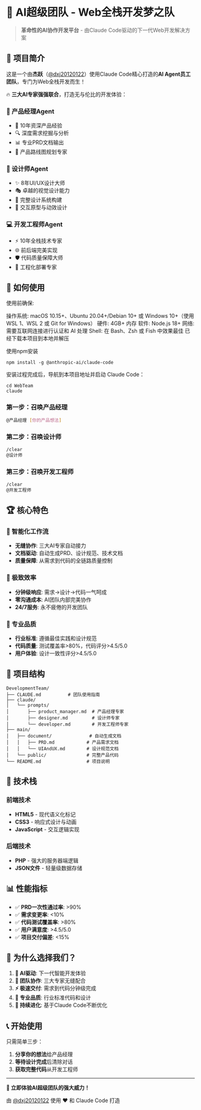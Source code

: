 # 🚀 AI超级团队 - Web全栈开发梦之队

> **革命性的AI协作开发平台** - 由Claude Code驱动的下一代Web开发解决方案

## 🌟 项目简介

这是一个由**杰跃**（[@dxj20120122](https://github.com/dxj20120122)）使用Claude Code精心打造的**AI Agent员工团队**，专门为Web全栈开发而生！

🔥 **三大AI专家强强联合**，打造无与伦比的开发体验：

### 👑 产品经理Agent
- 🎯 10年资深产品经验
- 🔍 深度需求挖掘与分析  
- 📊 专业PRD文档输出
- 🚀 产品路线图规划专家

### 🎨 设计师Agent  
- ✨ 8年UI/UX设计大师
- 🎭 卓越的视觉设计能力
- 📐 完整设计系统构建
- 💫 交互原型与动效设计

### 💻 开发工程师Agent
- ⚡ 10年全栈技术专家  
- 🌐 前后端完美实现
- 🛡️ 代码质量保障大师
- 🚀 工程化部署专家

## 🎯 如何使用

使用前确保:

操作系统: macOS 10.15+、Ubuntu 20.04+/Debian 10+ 或 Windows 10+（使用 WSL 1、WSL 2 或 Git for Windows）
硬件: 4GB+ 内存
软件: Node.js 18+
网络: 需要互联网连接进行认证和 AI 处理
Shell: 在 Bash、Zsh 或 Fish 中效果最佳
已经下载本项目到本地并解压

使用npm安装

```
npm install -g @anthropic-ai/claude-code
```

安装过程完成后，导航到本项目地址并启动 Claude Code：

```
cd WebTeam
claude
```

### 第一步：召唤产品经理
```bash
@产品经理 [你的产品想法]
```

### 第二步：召唤设计师  
```bash
/clear
@设计师
```

### 第三步：召唤开发工程师
```bash
/clear  
@开发工程师
```

## 🏆 核心特色

### 🤖 智能化工作流
- **无缝协作**: 三大AI专家自动接力
- **文档驱动**: 自动生成PRD、设计规范、技术文档
- **质量保障**: 从需求到代码的全链路质量控制

### 🚀 极致效率
- **分钟级响应**: 需求→设计→代码一气呵成
- **零沟通成本**: AI团队内部完美协作
- **24/7服务**: 永不疲倦的开发团队

### 💎 专业品质  
- **行业标准**: 遵循最佳实践和设计规范
- **代码质量**: 测试覆盖率>80%，代码评分>4.5/5.0
- **用户体验**: 设计一致性评分>4.5/5.0

## 📁 项目结构

```
DevelopmentTeam/
├── CLAUDE.md          # 团队使用指南
├── claude/
│   └── prompts/
│       ├── product_manager.md  # 产品经理专家
│       ├── designer.md         # 设计师专家  
│       └── developer.md        # 开发工程师专家
├── main/
│   ├── document/              # 自动生成文档
│   │   ├── PRD.md            # 产品需求文档
│   │   └── UIAndUX.md        # 设计规范文档
│   └── public/               # 完整产品代码
└── README.md                 # 项目说明
```

## 🎪 技术栈

### 前端技术
- **HTML5** - 现代语义化标记
- **CSS3** - 响应式设计与动画  
- **JavaScript** - 交互逻辑实现

### 后端技术
- **PHP** - 强大的服务器端逻辑
- **JSON文件** - 轻量级数据存储

## 📊 性能指标

- ✅ **PRD一次性通过率**: >90%
- ✅ **需求变更率**: <10%  
- ✅ **代码测试覆盖率**: >80%
- ✅ **用户满意度**: >4.5/5.0
- ✅ **项目交付偏差**: <15%

## 🌟 为什么选择我们？

1. **🤖 AI驱动**: 下一代智能开发体验
2. **👥 团队协作**: 三大专家无缝配合  
3. **⚡ 极速交付**: 需求到代码分钟级完成
4. **💎 专业品质**: 行业标准代码和设计
5. **🚀 持续进化**: 基于Claude Code不断优化

## 📞 开始使用

只需简单三步：

1. **分享你的想法**给产品经理
2. **等待设计完成**后清除对话  
3. **获取完整代码**从开发工程师

---

**🎯 立即体验AI超级团队的强大威力！**

由 [@dxj20120122](https://github.com/dxj20120122) 使用 ❤️ 和 Claude Code 打造
